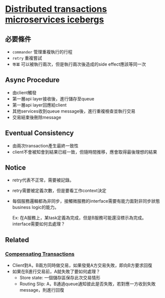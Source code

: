 # [Distributed transactions microservices icebergs](http://www.grahamlea.com/2016/08/distributed-transactions-microservices-icebergs/)

## 必要條件
* `commander` 管理重複執行的行程
* `retry` 重複嘗試
* `等冪` 可以被執行兩次，但是執行兩次後造成的side effect應該等同一次

## Async Procedure
* 由client觸發
* 第一層api layer接收後，進行儲存至queue
* 第一層api layer回應給client
* 其他services收到queue message後，進行重複檢查並執行交易
* 交易結束後刪除message

## Eventual Consistency
* 由兩次transaction產生最終一致性
* client不會被知會到結果已經一致，但隨時間推移，應會取得最後理想的結果

## Notice
* retry代表不正常，需要被記錄。
* retry需要被定義次數，但是要看工作context決定
* 每個服務邏輯都為非同步，接觸微服務的interface需要有能力面對非同步狀態business logic的能力。

  Ex: 在A服務上，某task定義為完成，但是B服務可能還沒標示為完成。interface需要如何去處理？

## Related

### [Compensating Transactions](https://dzone.com/articles/transactions-in-microservices)
* Client對A，B兩方同時做交易，如果發覺A方交易失敗，即向B方要求回復
* 如果在B進行交易前，A就失敗了要如何處理？
  * Store state: 一個儲存區保存此次交易情形
  * Routing Slip: A，B通過queue通知彼此是否失敗，若對應一方收到失敗message，則進行回復